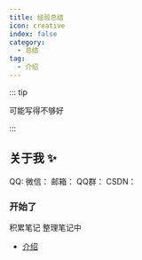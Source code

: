 ```yaml
---
title: 经验总结
icon: creative
index: false
category:
  - 总结
tag:
  - 介绍
---
```


::: tip

可能写得不够好

:::

## 关于我 ✨

QQ:
微信：
邮箱：
QQ群：
CSDN：


<!-- more -->

### 开始了

积累笔记
整理笔记中

- [介绍](info.md)
